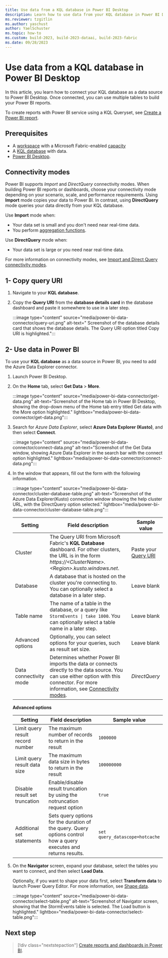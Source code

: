 ```yaml
---
title: Use data from a KQL database in Power BI Desktop
description: Learn how to use data from your KQL database in Power BI Desktop.
ms.reviewer: tzgitlin
ms.author: yaschust
author: YaelSchuster
ms.topic: how-to
ms.custom: build-2023, build-2023-dataai, build-2023-fabric
ms.date: 09/28/2023
---
```

# Use data from a KQL database in Power BI Desktop

In this article, you learn how to connect your KQL database as a data source to Power BI Desktop. Once connected, you can use multiple tables to build your Power BI reports.

To create reports with Power BI service using a KQL Queryset, see [Create a Power BI report](create-powerbi-report.md).

## Prerequisites

* A [workspace](../get-started/create-workspaces.md) with a Microsoft Fabric-enabled [capacity](../enterprise/licenses.md#capacity)
* A [KQL database](create-database.md) with data.
* [Power BI Desktop](https://powerbi.microsoft.com/get-started).

## Connectivity modes

Power BI supports *Import* and *DirectQuery* connectivity modes. When building Power BI reports or dashboards, choose your connectivity mode depending on your scenario, scale, and performance requirements. Using **Import** mode copies your data to Power BI. In contrast, using **DirectQuery** mode queries your data directly from your KQL database.

Use **Import** mode when:

* Your data set is small and you don't need near real-time data.
* You perform [aggregation functions](/azure/data-explorer/kusto/query/aggregation-functions?context=/fabric/context/context).

Use **DirectQuery** mode when:

* Your data set is large or you need near real-time data.

For more information on connectivity modes, see [Import and Direct Query connectivity modes](/power-bi/desktop-directquery-about).

## 1- Copy query URI

1. Navigate to your **KQL database**.
1. Copy the **Query URI** from the **database details card** in the database dashboard and paste it somewhere to use in a later step.

    :::image type="content" source="media/power-bi-data-connector/query-uri.png" alt-text=" Screenshot of the database details card that shows the database details. The Query URI option titled Copy URI is highlighted.":::

## 2- Use data in Power BI

To use your **KQL database** as a data source in Power BI, you need to add the Azure Data Explorer connector.

1. Launch Power BI Desktop.
1. On the **Home** tab, select **Get Data** > **More**.

    :::image type="content" source="media/power-bi-data-connector/get-data.png" alt-text="Screenshot of the Home tab in Power BI Desktop, showing the drop-down menu of the Home tab entry titled Get data with the More option highlighted."  lightbox="media/power-bi-data-connector/get-data.png":::

1. Search for *Azure Data Explorer*, select **Azure Data Explorer (Kusto)**, and then select **Connect**.

    :::image type="content" source="media/power-bi-data-connector/connect-data.png" alt-text="Screenshot of the Get Data window, showing  Azure Data Explorer in the search bar with the connect option highlighted." lightbox="media/power-bi-data-connector/connect-data.png":::

1. In the window that appears, fill out the form with the following information.

    :::image type="content" source="media/power-bi-data-connector/cluster-database-table.png" alt-text="Screenshot of the Azure Data Explorer(Kusto) connection window showing the help cluster URL, with the DirectQuery option selected." lightbox="media/power-bi-data-connector/cluster-database-table.png":::

    | Setting | Field description | Sample value |
    |---|---|---|
    | Cluster | The Query URI from Microsoft Fabric's **KQL Database** dashboard. For other clusters, the URL is in the form *https://\<ClusterName\>.\<Region\>.kusto.windows.net*. | Paste your [Query URI](#1--copy-query-uri) |
    | Database | A database that is hosted on the cluster you're connecting to. You can optionally select a database in a later step. | Leave blank |
    | Table name | The name of a table in the database, or a query like <code>StormEvents \| take 1000</code>. You can optionally select a table name in a later step. | Leave blank |
    | Advanced options | Optionally, you can select options for your queries, such as result set size. |  Leave blank |
    | Data connectivity mode | Determines whether Power BI imports the data or connects directly to the data source. You can use either option with this connector. For more information, see [Connectivity modes](#connectivity-modes). | *DirectQuery* |

    **Advanced options**

    | Setting | Field description | Sample value |
    |---|---|---|
    | Limit query result record number| The maximum number of records to return in the result |`1000000` |
    | Limit query result data size | The maximum data size in bytes to return in the result | `100000000` |
    | Disable result set truncation | Enable/disable result truncation by using the notruncation request option | `true` |
    | Additional set statements | Sets query options for the duration of the query. Query options control how a query executes and returns results. | `set query_datascope=hotcache` |

1. On the **Navigator** screen, expand your database, select the tables you want to connect, and then select **Load Data**.

    Optionally, if you want to shape your data first, select **Transform data** to launch Power Query Editor. For more information, see [Shape data](/power-bi/fundamentals/desktop-getting-started?source=recommendations&branch=main#shape-data).

    :::image type="content" source="media/power-bi-data-connector/select-table.png" alt-text="Screenshot of Navigator screen, showing that the StormEvents table is selected. The Load button is highlighted." lightbox="media/power-bi-data-connector/select-table.png":::

## Next step

> [!div class="nextstepaction"]
> [Create reports and dashboards in Power BI](/power-bi/create-reports/).

